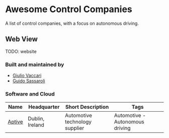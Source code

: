 
[//]: # (DO NOT EDIT THIS FILE MANUALLY, USE THE GENERATOR AND DATA FOLDER)
# Awesome Control Companies

A list of control companies, with a focus on autonomous driving.

## Web View

TODO: website

### Built and maintained by
* [Giulio Vaccari](https://github.com/giuliovv)
* [Guido Sassaroli](https://github.com/guidosassaroli)

### Software and Cloud

Name | Headquarter | Short Description| Tags
------------ | ----------- | ------------------ | ------- 
[Aptive](https://www.aptiv.com/) | Dublin, Ireland | Automotive technology supplier | Automotive - Autonomous driving
